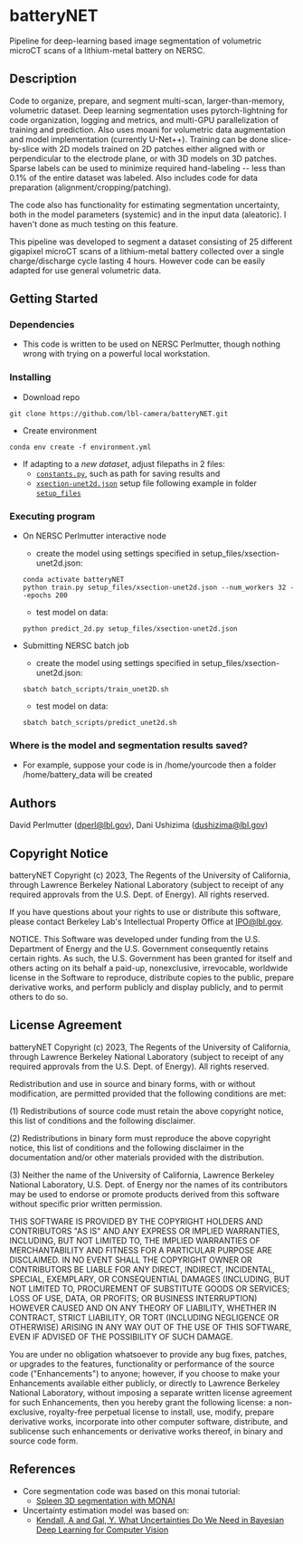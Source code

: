# batteryNET

Pipeline for deep-learning based image segmentation of volumetric microCT scans of a lithium-metal battery on NERSC.

## Description

Code to organize, prepare, and segment multi-scan, larger-than-memory, volumetric dataset. Deep learning segmentation uses pytorch-lightning for code organization, logging and metrics, and multi-GPU parallelization of training and prediction. Also uses moani for volumetric data augmentation and model implementation (currently U-Net++). Training can be done slice-by-slice with 2D models trained on 2D patches either aligned with or perpendicular to the electrode plane, or with 3D models on 3D patches. Sparse labels can be used to minimize required hand-labeling -- less than 0.1% of the entire dataset was labeled. Also includes code for data preparation (alignment/cropping/patching).

The code also has functionality for estimating segmentation uncertainty, both in the model parameters (systemic) and in the input data (aleatoric). I haven't done as much testing on this feature.

This pipeline was developed to segment a dataset consisting of 25 different gigapixel microCT scans of a lithium-metal battery collected over a single charge/discharge cycle lasting 4 hours. However code can be easily adapted for use general volumetric data.

## Getting Started

### Dependencies

* This code is written to be used on NERSC Perlmutter, though nothing wrong with trying on a powerful local workstation.

### Installing

* Download repo
```
git clone https://github.com/lbl-camera/batteryNET.git 
```
* Create environment
```
conda env create -f environment.yml
```
* If adapting to a *new dataset*, adjust filepaths in 2 files:
  *  [`constants.py`](https://github.com/lbl-camera/batteryNET/blob/main/constants.py), such as path for saving results and 
  *  [`xsection-unet2d.json`](https://github.com/lbl-camera/batteryNET/blob/main/setup_files/xsection-unet2d.json) setup file following example in folder [`setup_files`](https://github.com/lbl-camera/batteryNET/tree/main/setup_files)

### Executing program

* On NERSC Perlmutter interactive node

  * create the model using settings specified in setup_files/xsection-unet2d.json:
  ```
  conda activate batteryNET
  python train.py setup_files/xsection-unet2d.json --num_workers 32 --epochs 200
  ```
  * test model on data:
  ```
  python predict_2d.py setup_files/xsection-unet2d.json
  ```

* Submitting NERSC batch job
  * create the model using settings specified in setup_files/xsection-unet2d.json:
  ```
  sbatch batch_scripts/train_unet2D.sh
  ```
  * test model on data:
  ```
  sbatch batch_scripts/predict_unet2d.sh
  ```

### Where is the model and segmentation results saved?
* For example, suppose your code is in /home/yourcode then a folder /home/battery_data will be created 

## Authors

David Perlmutter (dperl@lbl.gov), 
Dani Ushizima (dushizima@lbl.gov)

## Copyright Notice

batteryNET Copyright (c) 2023, The Regents of the University of California,
through Lawrence Berkeley National Laboratory (subject to receipt of any
required approvals from the U.S. Dept. of Energy). All rights reserved.

If you have questions about your rights to use or distribute this software,
please contact Berkeley Lab's Intellectual Property Office at
IPO@lbl.gov.

NOTICE.  This Software was developed under funding from the U.S. Department
of Energy and the U.S. Government consequently retains certain rights.  As
such, the U.S. Government has been granted for itself and others acting on
its behalf a paid-up, nonexclusive, irrevocable, worldwide license in the
Software to reproduce, distribute copies to the public, prepare derivative 
works, and perform publicly and display publicly, and to permit others to do so.


## License Agreement

batteryNET Copyright (c) 2023, The Regents of the University of California,
through Lawrence Berkeley National Laboratory (subject to receipt of any
required approvals from the U.S. Dept. of Energy). All rights reserved.

Redistribution and use in source and binary forms, with or without
modification, are permitted provided that the following conditions are met:

(1) Redistributions of source code must retain the above copyright notice,
this list of conditions and the following disclaimer.

(2) Redistributions in binary form must reproduce the above copyright
notice, this list of conditions and the following disclaimer in the
documentation and/or other materials provided with the distribution.

(3) Neither the name of the University of California, Lawrence Berkeley
National Laboratory, U.S. Dept. of Energy nor the names of its contributors
may be used to endorse or promote products derived from this software
without specific prior written permission.


THIS SOFTWARE IS PROVIDED BY THE COPYRIGHT HOLDERS AND CONTRIBUTORS "AS IS"
AND ANY EXPRESS OR IMPLIED WARRANTIES, INCLUDING, BUT NOT LIMITED TO, THE
IMPLIED WARRANTIES OF MERCHANTABILITY AND FITNESS FOR A PARTICULAR PURPOSE
ARE DISCLAIMED. IN NO EVENT SHALL THE COPYRIGHT OWNER OR CONTRIBUTORS BE
LIABLE FOR ANY DIRECT, INDIRECT, INCIDENTAL, SPECIAL, EXEMPLARY, OR
CONSEQUENTIAL DAMAGES (INCLUDING, BUT NOT LIMITED TO, PROCUREMENT OF
SUBSTITUTE GOODS OR SERVICES; LOSS OF USE, DATA, OR PROFITS; OR BUSINESS
INTERRUPTION) HOWEVER CAUSED AND ON ANY THEORY OF LIABILITY, WHETHER IN
CONTRACT, STRICT LIABILITY, OR TORT (INCLUDING NEGLIGENCE OR OTHERWISE)
ARISING IN ANY WAY OUT OF THE USE OF THIS SOFTWARE, EVEN IF ADVISED OF THE
POSSIBILITY OF SUCH DAMAGE.

You are under no obligation whatsoever to provide any bug fixes, patches,
or upgrades to the features, functionality or performance of the source
code ("Enhancements") to anyone; however, if you choose to make your
Enhancements available either publicly, or directly to Lawrence Berkeley
National Laboratory, without imposing a separate written license agreement
for such Enhancements, then you hereby grant the following license: a
non-exclusive, royalty-free perpetual license to install, use, modify,
prepare derivative works, incorporate into other computer software,
distribute, and sublicense such enhancements or derivative works thereof,
in binary and source code form.


## References

* Core segmentation code was based on this monai tutorial:
  * [Spleen 3D segmentation with MONAI](https://github.com/Project-MONAI/tutorials/blob/main/3d_segmentation/spleen_segmentation_3d_lightning.ipynb)
* Uncertainty estimation model was based on:
  * [Kendall, A and Gal, Y. What Uncertainties Do We Need in Bayesian Deep Learning for Computer Vision](https://arxiv.org/abs/1703.04977)
